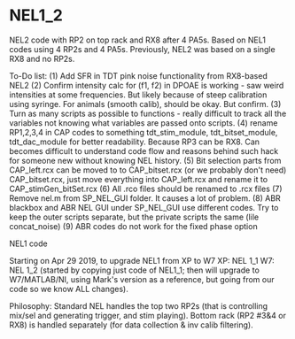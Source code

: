 # NEL1_2
NEL2 code with RP2 on top rack and RX8 after 4 PA5s. Based on NEL1 codes using 4 RP2s and 4 PA5s. Previously, NEL2 was based on a single RX8 and no RP2s. 

To-Do list: 
(1) Add SFR in TDT pink noise functionality from RX8-based NEL2
(2) Confirm intensity calc for (f1, f2) in DPOAE is working - saw weird intensities at some frequencies. But likely because of steep calibration using syringe. For animals (smooth calib), should be okay. But confirm. 
(3) Turn as many scripts as possible to functions - really difficult to track all the variables not knowing what variables are passed onto scripts. 
(4) rename RP1,2,3,4 in CAP codes to something tdt_stim_module, tdt_bitset_module, tdt_dac_module for better readability. Because RP3 can be RX8. Can becomes difficult to understand code flow and reasons behind such hack for someone new without knowing NEL history.
(5) Bit selection parts from CAP_left.rcx can be moved to to CAP_bitset.rcx (or we probably don't need) CAP_bitset.rcx, just move everything into CAP_left.rcx and rename it to CAP_stimGen_bitSet.rcx 
(6) All .rco files should be renamed to .rcx files 
(7) Remove nel.m from SP_NEL_GUI folder. It causes a lot of problem.
(8) ABR blackbox and ABR NEL GUI under SP_NEL_GUI use different codes. Try to keep the outer scripts separate, but the private scripts the same (lile concat_noise)
(9) ABR codes do not work for the fixed phase option 

NEL1 code

Starting on Apr 29 2019, to upgrade NEL1 from XP to W7
XP: NEL 1_1
W7: NEL 1_2 (started by copying just code of NEL1_1; then will upgrade to W7/MATLAB/NI, using Mark's version as a reference, but going from our code so we know ALL changes).

Philosophy: Standard NEL handles the top two RP2s (that is controlling mix/sel and generating trigger, and stim playing). Bottom rack (RP2 #3&4 or RX8) is handled separately (for data collection & inv calib filtering). 
